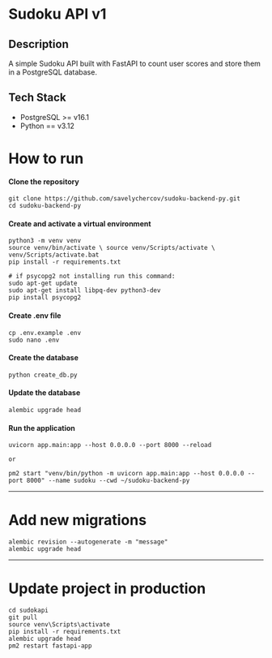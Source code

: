 # Sudoku API v1

## Description

A simple Sudoku API built with FastAPI to count user scores and store them in a PostgreSQL database.

## Tech Stack

- PostgreSQL >= v16.1
- Python == v3.12

# How to run

#### Clone the repository

```
git clone https://github.com/savelychercov/sudoku-backend-py.git
cd sudoku-backend-py
```

#### Create and activate a virtual environment

```
python3 -m venv venv
source venv/bin/activate \ source venv/Scripts/activate \ venv/Scripts/activate.bat
pip install -r requirements.txt

# if psycopg2 not installing run this command:
sudo apt-get update
sudo apt-get install libpq-dev python3-dev
pip install psycopg2
```

#### Create .env file

```
cp .env.example .env
sudo nano .env
```

#### Create the database

```
python create_db.py
```

#### Update the database

```
alembic upgrade head
```

#### Run the application

```
uvicorn app.main:app --host 0.0.0.0 --port 8000 --reload

or

pm2 start "venv/bin/python -m uvicorn app.main:app --host 0.0.0.0 --port 8000" --name sudoku --cwd ~/sudoku-backend-py
```

---

# Add new migrations

```
alembic revision --autogenerate -m "message"
alembic upgrade head
```

---

# Update project in production

```
cd sudokapi
git pull
source venv\Scripts\activate
pip install -r requirements.txt
alembic upgrade head
pm2 restart fastapi-app
```
